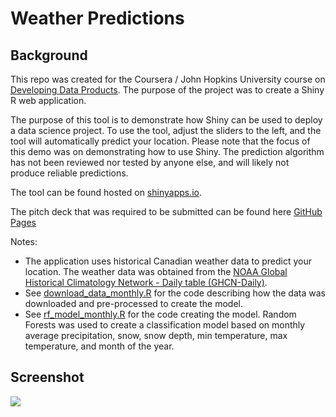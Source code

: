 # Weather Predictions

## Background

This repo was created for the Coursera / John Hopkins University course on [Developing Data Products](https://www.coursera.org/learn/data-products). The purpose of the project was to create a Shiny R web application.

The purpose of this tool is to demonstrate how Shiny can be used to deploy a data science project. To use the tool, adjust the sliders to the left, and the tool will automatically predict your location. Please note that the focus of this demo was on demonstrating how to use Shiny. The prediction algorithm has not been reviewed nor tested by anyone else, and will likely not produce reliable predictions.

The tool can be found hosted on [shinyapps.io](https://samedwardes.shinyapps.io/location-predictions/).

The pitch deck that was required to be submitted can be found here [GitHub Pages](https://samedwardes.github.io/location-predictions/pitch.html#)

Notes:

- The application uses historical Canadian weather data to predict your location. The weather data was obtained from the [NOAA Global Historical Climatology Network - Daily table (GHCN-Daily)](https://data.nodc.noaa.gov/cgi-bin/iso?id=gov.noaa.ncdc:C00861). 
- See [download_data_monthly.R](download_data.R) for the code describing how the data was downloaded and pre-processed to create the model.
- See [rf_model_monthly.R](rf_model_monthly.R) for the code creating the model. Random Forests was used to create a classification model based on monthly average precipitation, snow, snow depth, min temperature, max temperature, and month of the year.

## Screenshot

![](https://i.imgur.com/OFrmF11.png?1)